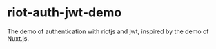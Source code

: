 # riot-auth-jwt-demo

The demo of authentication with riotjs and jwt, inspired by the demo of Nuxt.js.
